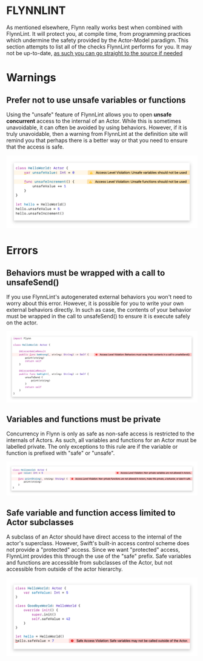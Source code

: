 # FLYNNLINT

As mentioned elsewhere, Flynn really works best when combined with FlynnLint. It will protect you, at compile time, from programming practices which undermine the safety provided by the Actor-Model paradigm.  This section attempts to list all of the checks FlynnLint performs for you.  It may not be up-to-date, [as such you can go straight to the source if needed](https://github.com/KittyMac/flynnlint)

# Warnings

## Prefer not to use unsafe variables or functions
Using the "unsafe" feature of FlynnLint allows you to open **unsafe concurrent** access to the internal of an Actor. While this is sometimes unavoidable, it can often be avoided by using behaviors. However, if it is truly unavoidable, then a warning from FlynnLint at the definition site will remind you that perhaps there is a better way or that you need to ensure that the access is safe.

![](meta/flynnlint_behavior_unsafe.png)

# Errors

## Behaviors must be wrapped with a call to unsafeSend()
If you use FlynnLint's autogenerated external behaviors you won't need to worry about this error. However, it is possible for you to write your own external behaviors directly.  In such as case, the contents of your behavior must be wrapped in the call to unsafeSend() to ensure it is execute safely on the actor.

![](meta/flynnlint_behavior_unsafe_send.png)

## Variables and functions must be private
Concurrency in Flynn is only as safe as non-safe access is restricted to the internals of Actors. As such, all variables and functions for an Actor must be labelled private. The only exceptions to this rule are if the variable or function is prefixed with "safe" or "unsafe".

![](meta/flynnlint_private_members.png)


## Safe variable and function access limited to Actor subclasses
A subclass of an Actor should have direct access to the internal of the actor's superclass. However, Swift's built-in access control scheme does not provide a "protected" access. Since we want "protected" access, FlynnLint provides this through the use of the "safe" prefix. Safe variables and functions are accessible from subclasses of the Actor, but not accessible from outside of the actor hierarchy.

![](meta/flynnlint_access_safe.png)

